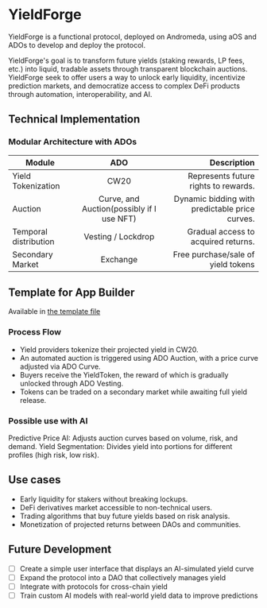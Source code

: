 # YieldForge
YieldForge is a functional protocol, deployed on Andromeda, using aOS and ADOs to develop and deploy the protocol.

YieldForge's goal is to transform future yields (staking rewards, LP fees, etc.) into liquid, tradable assets through transparent blockchain auctions. YieldForge seek to offer users a way to unlock early liquidity, incentivize prediction markets, and democratize access to complex DeFi products through automation, interoperability, and AI.

## Technical Implementation
### Modular Architecture with ADOs

|Module|ADO|Description|
|----------|:--------:|---------:|
|Yield Tokenization|CW20|Represents future rights to rewards.|
|Auction|Curve, and Auction(possibly if I use NFT)|Dynamic bidding with predictable price curves.|
|Temporal distribution|Vesting / Lockdrop|Gradual access to acquired returns.|
|Secondary Market|Exchange|Free purchase/sale of yield tokens|

## Template for App Builder

Available in [the template file](./app-YieldForge-staging.flex)

### Process Flow

- Yield providers tokenize their projected yield in CW20.
- An automated auction is triggered using ADO Auction, with a price curve adjusted via ADO Curve.
- Buyers receive the YieldToken, the reward of which is gradually unlocked through ADO Vesting.
- Tokens can be traded on a secondary market while awaiting full yield release.

### Possible use with AI

Predictive Price AI: Adjusts auction curves based on volume, risk, and demand.
Yield Segmentation: Divides yield into portions for different profiles (high risk, low risk).

## Use cases
- Early liquidity for stakers without breaking lockups.
- DeFi derivatives market accessible to non-technical users.
- Trading algorithms that buy future yields based on risk analysis.
- Monetization of projected returns between DAOs and communities.


## Future Development

- [ ] Create a simple user interface that displays an AI-simulated yield curve
- [ ] Expand the protocol into a DAO that collectively manages yield
- [ ] Integrate with protocols for cross-chain yield
- [ ] Train custom AI models with real-world yield data to improve predictions

